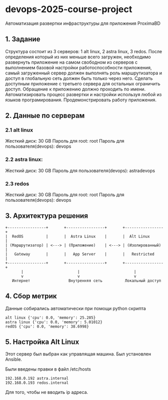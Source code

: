 # devops-2025-course-project
Автоматизация развертки инфраструктуры для приложения ProximaBD

## 1. Задание
Структура состоит из 3 серверов: 1 alt linux, 2 astra linux, 3 redos. После определения который из них меньше всего загружен, необходимо развернуть приложение на самом свободном из серверов с выполнением базовой настройки работоспособности приложения, самый загруженный сервер должен выполнять роль маршрутизатора и доступ в глобальную сеть должен быть только через него. Сделать доступным приложение с третьего сервера для остальных ограничить доступ. Обращение к приложению должно проходить по имени. Автоматизировать процесс развертки и настройки используя любой из языков програмирования. Продемонстрировать работу приложения.
## 2. Данные по серверам
### 2.1 alt linux
Жесткий диск: 30 GB
Пароль для root: root
Пароль для пользователя(devops): devops

### 2.2 astra linux:
Жесткий диск: 30 GB
Пароль для пользователя(devops): astradevops

### 2.3 redos
Жесткий диск: 30 GB
Пароль для root: root
Пароль для пользователя(devops): devops
## 3. Архитектура решения

```
+-----------------+       +-----------------+       +-----------------+
|  RedOS          |       |  Astra Linux    |       |  Alt Linux      |
| (Маршрутизатор) | <---> | (Приложение)    | <---> | (Изолированный) |
|   Gateway       |       |   App Server    |       |   Restricted    |
+-----------------+       +-----------------+       +-----------------+
       |                        |                        |
       v                        v                        v
   Интернет                 Внутренняя сеть          Локальный доступ
```

## 4. Сбор метрик
Данные собирались автоматически при помощи python скрипта

```
alt linux {'cpu': 0.0, 'memory': 25.285}
astra linux {'cpu': 0.0, 'memory': 5.01012}
redOS {'cpu': 0.0, 'memory': 38.6998}
```

## 5. Настройка Alt Linux

Этот сервер был выбран как управлящая машина. Был установлен Ansible.

Были введены правки в файл /etc/hosts
```
192.168.0.192 astra.internal
192.168.0.193 redos.internal
```
Для того, чтобы не вводить ip адреса.



